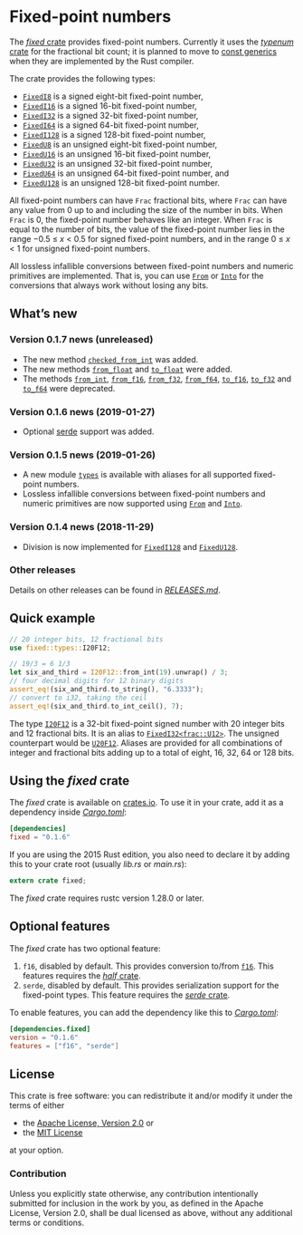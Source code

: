 <!-- Copyright © 2018–2019 Trevor Spiteri -->

<!-- Copying and distribution of this file, with or without
modification, are permitted in any medium without royalty provided the
copyright notice and this notice are preserved. This file is offered
as-is, without any warranty. -->

# Fixed-point numbers

The [*fixed* crate] provides fixed-point numbers. Currently it uses
the [*typenum* crate] for the fractional bit count; it is planned to
move to [const generics] when they are implemented by the Rust
compiler.

The crate provides the following types:

  * [`FixedI8`] is a signed eight-bit fixed-point number,
  * [`FixedI16`] is a signed 16-bit fixed-point number,
  * [`FixedI32`] is a signed 32-bit fixed-point number,
  * [`FixedI64`] is a signed 64-bit fixed-point number,
  * [`FixedI128`] is a signed 128-bit fixed-point number,
  * [`FixedU8`] is an unsigned eight-bit fixed-point number,
  * [`FixedU16`] is an unsigned 16-bit fixed-point number,
  * [`FixedU32`] is an unsigned 32-bit fixed-point number,
  * [`FixedU64`] is an unsigned 64-bit fixed-point number, and
  * [`FixedU128`] is an unsigned 128-bit fixed-point number.

All fixed-point numbers can have `Frac` fractional bits, where `Frac`
can have any value from 0 up to and including the size of the number
in bits. When `Frac` is 0, the fixed-point number behaves like an
integer. When `Frac` is equal to the number of bits, the value of the
fixed-point number lies in the range −0.5 ≤ *x* < 0.5 for signed
fixed-point numbers, and in the range 0 ≤ *x* < 1 for unsigned
fixed-point numbers.

All lossless infallible conversions between fixed-point numbers and
numeric primitives are implemented. That is, you can use [`From`] or
[`Into`] for the conversions that always work without losing any bits.

## What’s new

### Version 0.1.7 news (unreleased)

  * The new method [`checked_from_int`] was added.
  * The new methods [`from_float`] and [`to_float`] were added.
  * The methods [`from_int`], [`from_f16`], [`from_f32`],
    [`from_f64`], [`to_f16`], [`to_f32`] and [`to_f64`] were
    deprecated.

[`checked_from_int`]: https://docs.rs/fixed/0.1.7/fixed/struct.FixedI32.html#method.checked_from_int
[`from_f16`]: https://docs.rs/fixed/0.1.7/fixed/struct.FixedI32.html#method.from_f16
[`from_f32`]: https://docs.rs/fixed/0.1.7/fixed/struct.FixedI32.html#method.from_f32
[`from_f64`]: https://docs.rs/fixed/0.1.7/fixed/struct.FixedI32.html#method.from_f64
[`from_float`]: https://docs.rs/fixed/0.1.7/fixed/struct.FixedI32.html#method.from_float
[`from_int`]: https://docs.rs/fixed/0.1.7/fixed/struct.FixedI32.html#method.from_int
[`to_f16`]: https://docs.rs/fixed/0.1.7/fixed/struct.FixedI32.html#method.to_f16
[`to_f32`]: https://docs.rs/fixed/0.1.7/fixed/struct.FixedI32.html#method.to_f32
[`to_f64`]: https://docs.rs/fixed/0.1.7/fixed/struct.FixedI32.html#method.to_f64
[`to_float`]: https://docs.rs/fixed/0.1.7/fixed/struct.FixedI32.html#method.to_float

### Version 0.1.6 news (2019-01-27)

  * Optional [serde][*serde* crate] support was added.

### Version 0.1.5 news (2019-01-26)

  * A new module [`types`] is available with aliases for all supported
    fixed-point numbers.
  * Lossless infallible conversions between fixed-point numbers and
    numeric primitives are now supported using [`From`] and [`Into`].

[`types`]: https://docs.rs/fixed/0.1.6/fixed/types/index.html

### Version 0.1.4 news (2018-11-29)

  * Division is now implemented for [`FixedI128`] and [`FixedU128`].

### Other releases

Details on other releases can be found in [*RELEASES.md*].

[*RELEASES.md*]: https://gitlab.com/tspiteri/fixed/blob/master/RELEASES.md

## Quick example

```rust
// 20 integer bits, 12 fractional bits
use fixed::types::I20F12;

// 19/3 = 6 1/3
let six_and_third = I20F12::from_int(19).unwrap() / 3;
// four decimal digits for 12 binary digits
assert_eq!(six_and_third.to_string(), "6.3333");
// convert to i32, taking the ceil
assert_eq!(six_and_third.to_int_ceil(), 7);
```

The type [`I20F12`] is a 32-bit fixed-point signed number with 20
integer bits and 12 fractional bits. It is an alias to
[`FixedI32<frac::U12>`][`FixedI32`]. The unsigned counterpart would be
[`U20F12`]. Aliases are provided for all combinations of integer and
fractional bits adding up to a total of eight, 16, 32, 64 or 128 bits.

## Using the *fixed* crate

The *fixed* crate is available on [crates.io][*fixed* crate]. To use
it in your crate, add it as a dependency inside [*Cargo.toml*]:

```toml
[dependencies]
fixed = "0.1.6"
```

If you are using the 2015 Rust edition, you also need to declare it by
adding this to your crate root (usually *lib.rs* or *main.rs*):

```rust
extern crate fixed;
```

The *fixed* crate requires rustc version 1.28.0 or later.

## Optional features

The *fixed* crate has two optional feature:

 1. `f16`, disabled by default. This provides conversion to/from
    [`f16`]. This features requires the [*half* crate].
 2. `serde`, disabled by default. This provides serialization support
    for the fixed-point types. This feature requires the
	[*serde* crate].

To enable features, you can add the dependency like this to
[*Cargo.toml*]:

```toml
[dependencies.fixed]
version = "0.1.6"
features = ["f16", "serde"]
```

## License

This crate is free software: you can redistribute it and/or modify it
under the terms of either

  * the [Apache License, Version 2.0][LICENSE-APACHE] or
  * the [MIT License][LICENSE-MIT]

at your option.

### Contribution

Unless you explicitly state otherwise, any contribution intentionally
submitted for inclusion in the work by you, as defined in the Apache
License, Version 2.0, shall be dual licensed as above, without any
additional terms or conditions.

[*Cargo.toml*]: https://doc.rust-lang.org/cargo/guide/dependencies.html
[*fixed* crate]: https://crates.io/crates/fixed
[*half* crate]: https://crates.io/crates/half
[*serde* crate]: https://crates.io/crates/serde
[*typenum* crate]: https://crates.io/crates/typenum
[LICENSE-APACHE]: https://www.apache.org/licenses/LICENSE-2.0
[LICENSE-MIT]: https://opensource.org/licenses/MIT
[`FixedI128`]: https://docs.rs/fixed/0.1.6/fixed/struct.FixedI128.html
[`FixedI16`]: https://docs.rs/fixed/0.1.6/fixed/struct.FixedI16.html
[`FixedI32`]: https://docs.rs/fixed/0.1.6/fixed/struct.FixedI32.html
[`FixedI64`]: https://docs.rs/fixed/0.1.6/fixed/struct.FixedI64.html
[`FixedI8`]: https://docs.rs/fixed/0.1.6/fixed/struct.FixedI8.html
[`FixedU128`]: https://docs.rs/fixed/0.1.6/fixed/struct.FixedU128.html
[`FixedU16`]: https://docs.rs/fixed/0.1.6/fixed/struct.FixedU16.html
[`FixedU32`]: https://docs.rs/fixed/0.1.6/fixed/struct.FixedU32.html
[`FixedU64`]: https://docs.rs/fixed/0.1.6/fixed/struct.FixedU64.html
[`FixedU8`]: https://docs.rs/fixed/0.1.6/fixed/struct.FixedU8.html
[`From`]: https://doc.rust-lang.org/nightly/std/convert/trait.From.html
[`I20F12`]: https://docs.rs/fixed/0.1.6/fixed/types/type.I20F12.html
[`Into`]: https://doc.rust-lang.org/nightly/std/convert/trait.Into.html
[`U20F12`]: https://docs.rs/fixed/0.1.6/fixed/types/type.U20F12.html
[`f16`]: https://docs.rs/half/^1/half/struct.f16.html
[const generics]: https://github.com/rust-lang/rust/issues/44580
